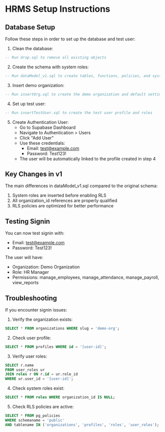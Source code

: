 # HRMS Setup Instructions

## Database Setup

Follow these steps in order to set up the database and test user:

1. Clean the database:
```sql
-- Run drop.sql to remove all existing objects
```

2. Create the schema with system roles:
```sql
-- Run dataModel_v1.sql to create tables, functions, policies, and system roles
```

3. Insert demo organization:
```sql
-- Run insertOrg.sql to create the demo organization and default settings
```

4. Set up test user:
```sql
-- Run insertTestUser.sql to create the test user profile and roles
```

5. Create Authentication User:
   - Go to Supabase Dashboard
   - Navigate to Authentication > Users
   - Click "Add User"
   - Use these credentials:
     - Email: test@example.com
     - Password: Test123!
   - The user will be automatically linked to the profile created in step 4

## Key Changes in v1

The main differences in dataModel_v1.sql compared to the original schema:
1. System roles are inserted before enabling RLS
2. All organization_id references are properly qualified
3. RLS policies are optimized for better performance

## Testing Signin

You can now test signin with:
- Email: test@example.com
- Password: Test123!

The user will have:
- Organization: Demo Organization
- Role: HR Manager
- Permissions: manage_employees, manage_attendance, manage_payroll, view_reports

## Troubleshooting

If you encounter signin issues:

1. Verify the organization exists:
```sql
SELECT * FROM organizations WHERE slug = 'demo-org';
```

2. Check user profile:
```sql
SELECT * FROM profiles WHERE id = '[user-id]';
```

3. Verify user roles:
```sql
SELECT r.name 
FROM user_roles ur 
JOIN roles r ON r.id = ur.role_id 
WHERE ur.user_id = '[user-id]';
```

4. Check system roles exist:
```sql
SELECT * FROM roles WHERE organization_id IS NULL;
```

5. Check RLS policies are active:
```sql
SELECT * FROM pg_policies 
WHERE schemaname = 'public' 
AND tablename IN ('organizations', 'profiles', 'roles', 'user_roles');
